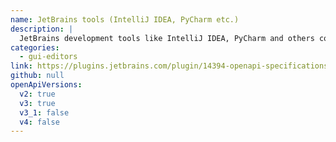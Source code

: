 ```yaml
---
name: JetBrains tools (IntelliJ IDEA, PyCharm etc.)
description: |
  JetBrains development tools like IntelliJ IDEA, PyCharm and others come with a bundled *OpenAPI Specifications* plugin. The plugin allows you to write the OpenAPI specifications and supports you with validations, formatting, code-completion etc. It supports a *text view* as well as a rendered SwaggerUI-like *graphical interface*.
categories:
  - gui-editors
link: https://plugins.jetbrains.com/plugin/14394-openapi-specifications
github: null
openApiVersions:
  v2: true
  v3: true
  v3_1: false
  v4: false
---
```

